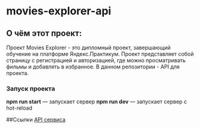 # movies-explorer-api

## О чём этот проект:
Проект Movies Explorer - это дипломный проект, завершающий обучение на платформе Яндекс.Практикум. Проект представляет собой страницу с регистрацией и авторизацией, где можно просматривать фильмы и добавлять в избранное. В данном репозитории - API для проекта.

### Запуск проекта
**npm run start** — запускает сервер
**npm run dev** — запускает сервер с hot-reload

##Ссылки
[API сервиса](http://api.getmovies.nomoredomains.xyz/)
